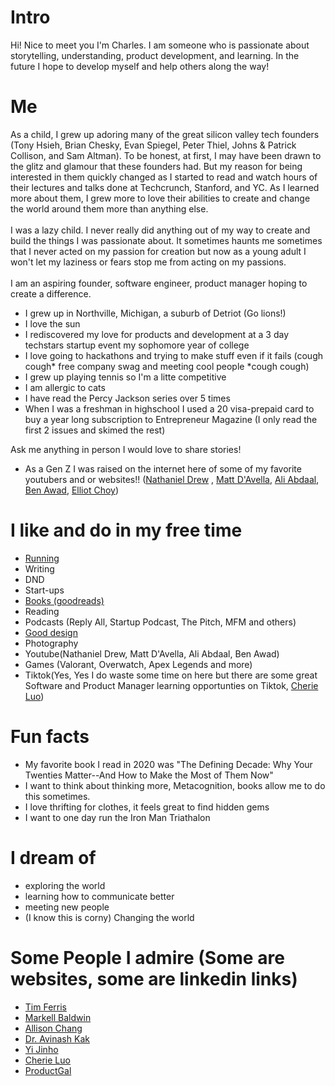 
# Intro

Hi! Nice to meet you I'm Charles. I am someone who is passionate about storytelling, understanding, product development, and learning. In the future I hope to develop myself and help others along the way!

# Me
As a child, I grew up adoring many of the great silicon valley tech founders (Tony Hsieh, Brian Chesky, Evan Spiegel, Peter Thiel, Johns & Patrick Collison, and Sam Altman). To be honest, at first, I may have been drawn to the glitz and glamour that these founders had. But my reason for being interested in them quickly changed as I started to read and watch hours of their lectures and talks done at Techcrunch, Stanford, and YC. As I learned more about them, I grew more to love their abilities to create and change the world around them more than anything else.\
\
I was a lazy child. I never really did anything out of my way to create and build the things I was passionate about. It sometimes haunts me sometimes that I never acted on my passion for creation but now as a young adult I won't let my laziness or fears stop me from acting on my passions.\
\
I am an aspiring founder, software engineer, product manager hoping to create a difference.
- I grew up in Northville, Michigan, a suburb of Detriot (Go lions!) 
- I love the sun
- I rediscovered my love for products and development at a 3 day techstars startup event my sophomore year of college
- I love going to hackathons and trying to make stuff even if it fails (cough cough* free company swag and meeting cool people *cough cough)
- I grew up playing tennis so I'm a litte competitive
- I am allergic to cats
- I have read the Percy Jackson series over 5 times
- When I was a freshman in highschool I used a 20 visa-prepaid card to buy a year long subscription to Entrepreneur Magazine (I only read the first 2 issues and skimed the rest)

Ask me anything in person I would love to share stories!

- As a Gen Z I was raised on the internet here of some of my favorite youtubers and or websites!!
([Nathaniel Drew](https://www.youtube.com/channel/UCrdWRLq10OHuy7HmSckV3Vg) , [Matt D'Avella](https://www.youtube.com/user/blackboxfilmcompany), [Ali Abdaal](https://www.youtube.com/user/Sepharoth64), [Ben Awad](https://www.youtube.com/user/99baddawg), [Elliot Choy](https://www.youtube.com/channel/UCaQocIkdhh8TIi56LvLoViA))

# I like and do in my free time

- [Running](https://www.strava.com/)
- Writing
- DND
- Start-ups
- [Books (goodreads)](https://www.goodreads.com/charlesgao)
- Reading
- Podcasts (Reply All, Startup Podcast, The Pitch, MFM and others)
- [Good design](/)
- Photography
- Youtube(Nathaniel Drew, Matt D'Avella, Ali Abdaal, Ben Awad)
- Games (Valorant, Overwatch, Apex Legends and more)
- Tiktok(Yes, Yes I do waste some time on here but there are some great Software and Product Manager learning opportunties on Tiktok, [Cherie Luo](https://www.tiktok.com/@cherie.brooke?lang=en))

# Fun facts

- My favorite book I read in 2020 was "The Defining Decade: Why Your Twenties Matter--And How to Make the Most of Them Now"
- I want to think about thinking more, Metacognition, books allow me to do this sometimes.
- I love thrifting for clothes, it feels great to find hidden gems
- I want to one day run the Iron Man Triathalon 

# I dream of

- exploring the world
- learning how to communicate better
- meeting new people
- (I know this is corny) Changing the world

# Some People I admire (Some are websites, some are linkedin links)
- [Tim Ferris](https://tim.blog/)
- [Markell Baldwin](http://markellbaldwin.com/)
- [Allison Chang](https://www.allisonc.design/about)
- [Dr. Avinash Kak](https://engineering.purdue.edu/kak/)
- [Yi Jinho](https://www.linkedin.com/in/jinho-yi-66bb1116a/)
- [Cherie Luo](https://www.linkedin.com/in/cherie-luo/)
- [ProductGal](https://www.tiktok.com/@productgal?lang=en)
